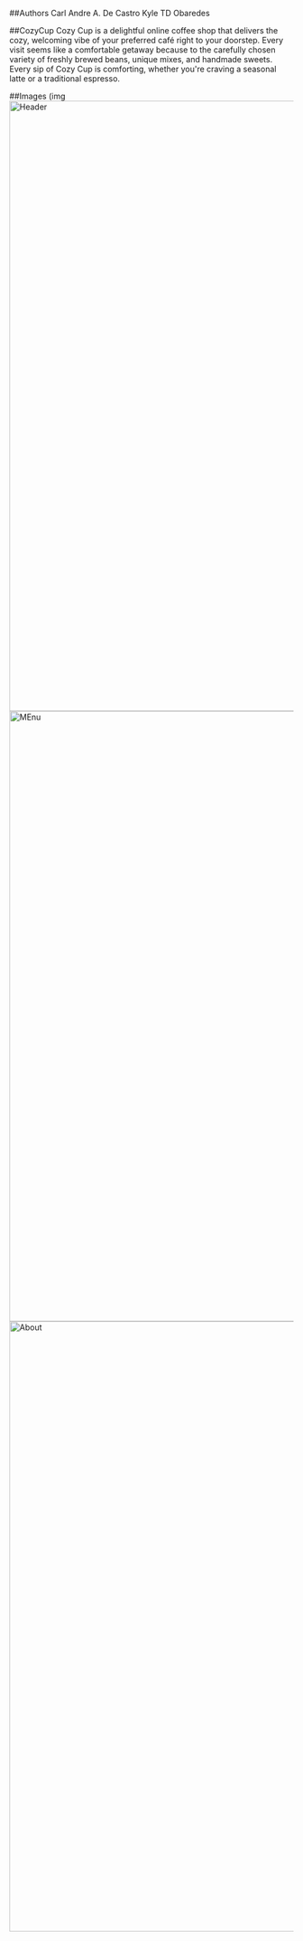 ##Authors
Carl Andre A. De Castro
Kyle TD Obaredes

##CozyCup
Cozy Cup is a delightful online coffee shop that delivers the cozy, welcoming vibe of your preferred café right to your doorstep.  Every visit seems like a comfortable getaway because to the carefully chosen variety of freshly brewed beans, unique mixes, and handmade sweets.  Every sip of Cozy Cup is comforting, whether you're craving a seasonal latte or a traditional espresso.

##Images
(img<img width="1920" height="1080" alt="Header" src="https://github.com/user-attachments/assets/279d6111-b470-44c0-9b88- 7b06f536afb1" />
<img width="1920" height="1080" alt="MEnu" src="https://github.com/user-attachments/assets/07f31c5b-ff4e-4d38-a7c3-4a60a313d69c" />
<img width="1920" height="1080" alt="About" src="https://github.com/user-attachments/assets/91852f60-2e94-43dc-b1ca-1f7978ef2862" />



